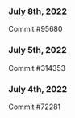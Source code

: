 ### July 8th, 2022

Commit #95680

### July 5th, 2022

Commit #314353


### July 4th, 2022

Commit #72281
